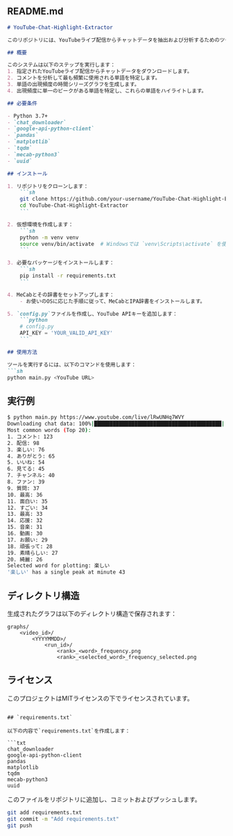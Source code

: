 ## README.md

```markdown
# YouTube-Chat-Highlight-Extractor

このリポジトリには、YouTubeライブ配信からチャットデータを抽出および分析するためのツールが含まれています。このツールは、チャット内で最も頻繁に使用される単語を特定し、それらの単語の出現頻度を時間ごとに示すグラフを生成します。また、出現頻度に単一のピークがある単語を特定し、これらの単語を使用して配信の重要な瞬間をハイライトします。

## 概要

このシステムは以下のステップを実行します：
1. 指定されたYouTubeライブ配信からチャットデータをダウンロードします。
2. コメントを分析して最も頻繁に使用される単語を特定します。
3. 単語の出現頻度の時間シリーズグラフを生成します。
4. 出現頻度に単一のピークがある単語を特定し、これらの単語をハイライトします。

## 必要条件

- Python 3.7+
- `chat_downloader`
- `google-api-python-client`
- `pandas`
- `matplotlib`
- `tqdm`
- `mecab-python3`
- `uuid`

## インストール

1. リポジトリをクローンします：
    ```sh
    git clone https://github.com/your-username/YouTube-Chat-Highlight-Extractor.git
    cd YouTube-Chat-Highlight-Extractor
    ```

2. 仮想環境を作成します：
    ```sh
    python -m venv venv
    source venv/bin/activate  # Windowsでは `venv\Scripts\activate` を使用
    ```

3. 必要なパッケージをインストールします：
    ```sh
    pip install -r requirements.txt
    ```

4. MeCabとその辞書をセットアップします：
    - お使いのOSに応じた手順に従って、MeCabとIPA辞書をインストールします。

5. `config.py`ファイルを作成し、YouTube APIキーを追加します：
    ```python
    # config.py
    API_KEY = 'YOUR_VALID_API_KEY'
    ```

## 使用方法

ツールを実行するには、以下のコマンドを使用します：
```sh
python main.py <YouTube URL>
```

## 実行例

```sh
$ python main.py https://www.youtube.com/live/lRwUNHq7WVY
Downloading chat data: 100%|█████████████████████████████████████████| 1000/1000 [00:10<00:00, 100.00message/s]
Most common words (Top 20):
1. コメント: 123
2. 配信: 98
3. 楽しい: 76
4. ありがとう: 65
5. いいね: 54
6. 見てる: 45
7. チャンネル: 40
8. ファン: 39
9. 質問: 37
10. 最高: 36
11. 面白い: 35
12. すごい: 34
13. 最高: 33
14. 応援: 32
15. 音楽: 31
16. 動画: 30
17. お願い: 29
18. 頑張って: 28
19. 素晴らしい: 27
20. 綺麗: 26
Selected word for plotting: 楽しい
'楽しい' has a single peak at minute 43
```

## ディレクトリ構造

生成されたグラフは以下のディレクトリ構造で保存されます：
```
graphs/
    <video_id>/
        <YYYYMMDD>/
            <run_id>/
                <rank>_<word>_frequency.png
                <rank>_<selected_word>_frequency_selected.png
```

## ライセンス

このプロジェクトはMITライセンスの下でライセンスされています。
```

## `requirements.txt`

以下の内容で`requirements.txt`を作成します：

```txt
chat_downloader
google-api-python-client
pandas
matplotlib
tqdm
mecab-python3
uuid
```

このファイルをリポジトリに追加し、コミットおよびプッシュします。

```sh
git add requirements.txt
git commit -m "Add requirements.txt"
git push
```
